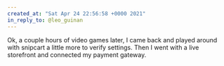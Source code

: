 ```yaml
---
created_at: "Sat Apr 24 22:56:58 +0000 2021"
in_reply_to: @leo_guinan
---
```


Ok, a couple hours of video games later, I came back and played around with snipcart a little more to verify settings. Then I went with a live storefront and connected my payment gateway.